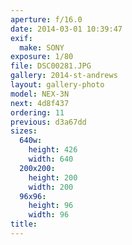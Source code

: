 ```yaml
---
aperture: f/16.0
date: 2014-03-01 10:39:47
exif:
  make: SONY
exposure: 1/80
file: DSC00281.JPG
gallery: 2014-st-andrews
layout: gallery-photo
model: NEX-3N
next: 4d8f437
ordering: 11
previous: d3a67dd
sizes:
  640w:
    height: 426
    width: 640
  200x200:
    height: 200
    width: 200
  96x96:
    height: 96
    width: 96
title: 
---
```

